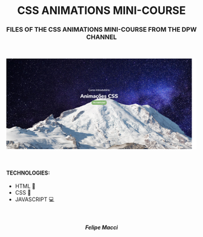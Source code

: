 <h1 align="center">CSS ANIMATIONS MINI-COURSE</h1>
<h3 align="center">FILES OF THE CSS ANIMATIONS MINI-COURSE FROM THE DPW CHANNEL</h3>

<br/>

<p align="center">
    <img width="800px" src="./.github/demo.png" alt="Demo Image">
</p>

<br />

#### TECHNOLOGIES:
- HTML 📄
- CSS 🎨
- JAVASCRIPT 💻

<br />

<h5 align="center">Felipe Macci</